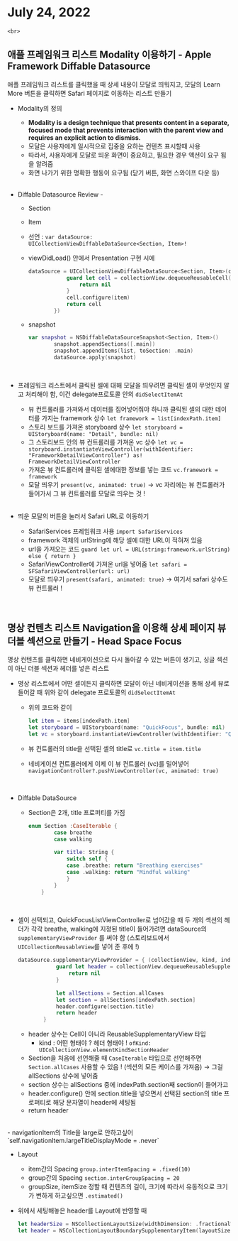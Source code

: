 # July 24, 2022
    <br>
## 애플 프레임워크 리스트 Modality 이용하기 - Apple Framework Diffable Datasource

애플 프레임워크 리스트를 클릭했을 때 상세 내용이 모달로 띄워지고, 모달의 Learn More 버튼을 클릭하면 Safari 페이지로 이동하는 리스트 만들기
    <br>
- Modality의 정의
    - **Modality is a design technique that presents content in a separate, focused mode that prevents interaction with the parent view and requires an explicit action to dismiss.**
    - 모달은 사용자에게 일시적으로 집중을 요하는 컨텐츠 표시할때 사용
    - 따라서, 사용자에게 모달로 띄운 화면이 중요하고, 필요한 경우 액션이 요구 됨을 알려줌
    - 화면 나가기 위한 명확한 행동이 요구됨 (닫기 버튼, 화면 스와이프 다운 등)
    <br>
- Diffable Datasource Review -
    - Section
    - Item
    - 선언 : `var dataSource: UICollectionViewDiffableDataSource<Section, Item>!`
    - viewDidLoad() 안에서 Presentation 구현 시에
        
        ```swift
        dataSource = UICollectionViewDiffableDataSource<Section, Item>(collectionView: collectionView, cellProvider: { collectionView, indexPath, item in
                    guard let cell = collectionView.dequeueReusableCell(withReuseIdentifier: "FrameworkCell", for: indexPath) as? FrameworkCell else {
                        return nil
                    }
                    cell.configure(item)
                    return cell
                })
        ```
        
    - snapshot
        
        ```swift
        var snapshot = NSDiffableDataSourceSnapshot<Section, Item>()
                snapshot.appendSections([.main])
                snapshot.appendItems(list, toSection: .main)
                dataSource.apply(snapshot)
        ```
        
    <br>

- 프레임워크 리스트에서 클릭된 셀에 대해 모달을 띄우려면 클릭된 셀이 무엇인지 알고 처리해야 함, 이건 delegate프로토콜 안의 `didSelectItemAt`
    - 뷰 컨트롤러를 가져와서 데이터를 집어넣어줘야 하니까 클릭된 셀의 대한 데이터를 가지는 framework 상수 `let framework = list[indexPath.item]`
    - 스토리 보드를 가져온 storyboard 상수 `let storyboard = UIStoryboard(name: "Detail", bundle: nil)`
    - 그 스토리보드 안의 뷰 컨트롤러를 가져온 vc 상수 `let vc = storyboard.instantiateViewController(withIdentifier: "FrameworkDetailViewController") as! FrameworkDetailViewController`
    - 가져온 뷰 컨트롤러에 클릭된 셀에대한 정보를 넣는 코드 `vc.framework = framework`
    - 모달 띄우기 `present(vc, animated: true)` → vc 자리에는 뷰 컨트롤러가 들어가서 그 뷰 컨트롤러를 모달로 띄우는 것 !
    <br>

- 띄운 모달의 버튼을 눌러서 Safari URL로 이동하기
    - SafariServices 프레임워크 사용 `import SafariServices`
    - framework 객체의 urlString에 해당 셀에 대한 URL이 적혀져 있음
    - url을 가져오는 코드 `guard let url = URL(string:framework.urlString) else { return }`
    - SafariViewController에 가져온 url을 넣어줌 `let safari = SFSafariViewController(url: url)`
    - 모달로 띄우기 `present(safari, animated: true)` → 여기서 safari 상수도 뷰 컨트롤러 !
    
    <br>
    <br>

## 명상 컨텐츠 리스트 Navigation을 이용해 상세 페이지 뷰 더블 섹션으로 만들기 - Head Space Focus

명상 컨텐츠를 클릭하면 네비게이션으로 다시 돌아갈 수 있는 버튼이 생기고, 싱글 섹션이 아닌 더블 섹션과 헤더를 넣은 리스트
    <br>

- 명상 리스트에서 어떤 셀이든지 클릭하면 모달이 아닌 네비게이션을 통해 상세 뷰로 들어갈 때 위와 같이 delegate 프로토콜의 `didSelectItemAt`
    - 위의 코드와 같이
        
        ```swift
        let item = items[indexPath.item]
        let storyboard = UIStoryboard(name: "QuickFocus", bundle: nil)
        let vc = storyboard.instantiateViewController(withIdentifier: "QuickFocusListViewController") as! QuickFocusListViewController
        ```
        
    - 뷰 컨트롤러의 title을 선택된 셀의 title로 `vc.title = item.title`
    - 네비게이션 컨트롤러에게 이제 이 뷰 컨트롤러 (vc)를 밀어넣어`navigationController?.pushViewController(vc, animated: true)`
    <br>

- Diffable DataSource
    - Section은 2개, title 프로퍼티를 가짐
        
        ```swift
        enum Section :CaseIterable {
                case breathe
                case walking
                
                var title: String {
                    switch self {
                    case .breathe: return "Breathing exercises"
                    case .walking: return "Mindful walking"
                    }
                }
            }
        ```
        
    <br>
  
- 셀이 선택되고, QuickFocusListViewController로 넘어갔을 때 두 개의 섹션의 헤더가 각각 breathe, walking에 지정된 title이 들어가려면 dataSource의 `supplementaryViewProvider` 를 써야 함 (스토리보드에서 `UICollectionReusableView`를 넣어 준 후에 !)
    
    ```swift
    dataSource.supplementaryViewProvider = { (collectionView, kind, indexPath) in
                guard let header = collectionView.dequeueReusableSupplementaryView(ofKind: UICollectionView.elementKindSectionHeader, withReuseIdentifier: "QuickFocusHeaderView", for: indexPath) as? QuickFocusHeaderView else {
                    return nil
                }
                
                let allSections = Section.allCases
                let section = allSections[indexPath.section]
                header.configure(section.title)
                return header
            }
    ```
    
    - header 상수는 Cell이 아니라 ReusableSupplementaryView 타입
        - kind : 어떤 형태야 ? 헤더 형태야 ! `ofKind: UICollectionView.elementKindSectionHeader`
    - Section을 처음에 선언해줄 때 `CaseIterable` 타입으로 선언해주면 `Section.allCases` 사용할 수 있음 ! (섹션의 모든 케이스를 가져옴) → 그걸 allSections 상수에 넣어줌
    - section 상수는 allSections 중에 indexPath.section째 section이 들어가고
    - header.configure() 안에 section.title을 넣으면서 선택된 section의 title 프로퍼티로 해당 문자열이 header에 세팅됨
    - return header
    
<br>
- navigationItem의 Title을 large로 안하고싶어 `self.navigationItem.largeTitleDisplayMode = .never`
    <br>

- Layout
    - item간의 Spacing `group.interItemSpacing = .fixed(10)`
    - group간의 Spacing `section.interGroupSpacing = 20`
    - groupSize, itemSize 정할 때 컨텐츠의 길이, 크기에 따라서 유동적으로 크기가 변하게 하고싶으면 `.estimated()`
        <br>

- 위에서 세팅해놓은 header를 Layout에 반영할 때
    
    ```swift
    let headerSize = NSCollectionLayoutSize(widthDimension: .fractionalWidth(1), heightDimension: .absolute(30))
    let header = NSCollectionLayoutBoundarySupplementaryItem(layoutSize: headerSize, elementKind: UICollectionView.elementKindSectionHeader, alignment: .top)
    ```
